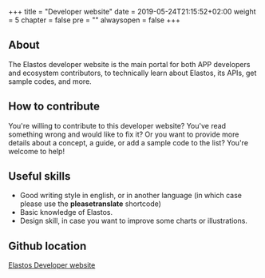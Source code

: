 +++
title = "Developer website"
date = 2019-05-24T21:15:52+02:00
weight = 5
chapter = false
pre = ""
alwaysopen = false
+++

## About

The Elastos developer website is the main portal for both APP developers and ecosystem contributors, to technically learn about Elastos, its APIs, get sample codes, and more.

## How to contribute

You're willing to contribute to this developer website? You've read something wrong and would like to fix it? Or you want to provide more details about a concept, a guide, or add a sample code to the list? You're welcome to help!

## Useful skills

* Good writing style in english, or in another language (in which case please use the **pleasetranslate** shortcode)
* Basic knowledge of Elastos.
* Design skill, in case you want to improve some charts or illustrations.

## Github location

[Elastos Developer website](https://github.com/elastos/Elastos.Developer.Website)


